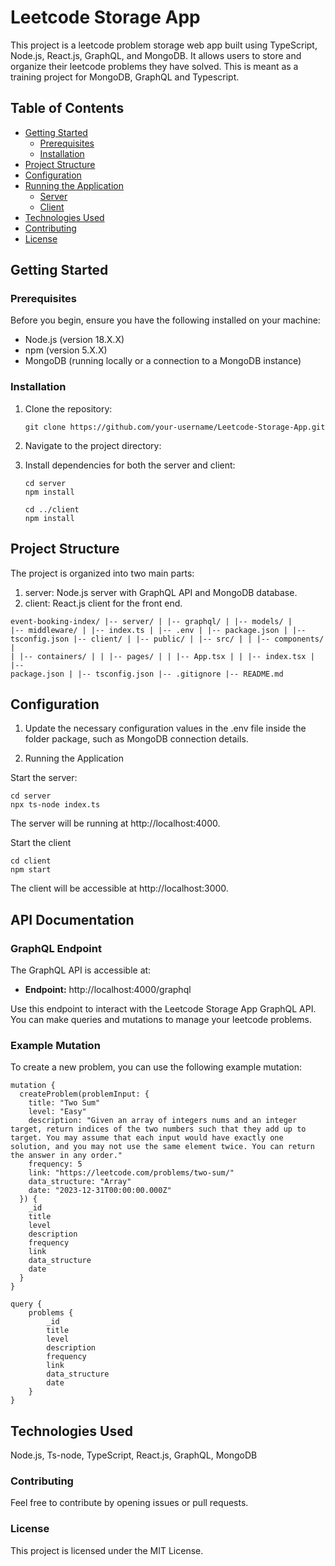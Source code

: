 # Leetcode Storage App

This project is a leetcode problem storage web app built using TypeScript, Node.js, React.js, GraphQL, and MongoDB. It allows users to store and organize their leetcode problems they have solved. This is meant as a training project for MongoDB, GraphQL and Typescript.

## Table of Contents

- [Getting Started](#getting-started)
  - [Prerequisites](#prerequisites)
  - [Installation](#installation)
- [Project Structure](#project-structure)
- [Configuration](#configuration)
- [Running the Application](#running-the-application)
  - [Server](#server)
  - [Client](#client)
- [Technologies Used](#technologies-used)
- [Contributing](#contributing)
- [License](#license)

## Getting Started

### Prerequisites

Before you begin, ensure you have the following installed on your machine:

- Node.js (version 18.X.X)
- npm (version 5.X.X)
- MongoDB (running locally or a connection to a MongoDB instance)

### Installation

1. Clone the repository:

     ```
     git clone https://github.com/your-username/Leetcode-Storage-App.git
2. Navigate to the project directory:

3. Install dependencies for both the server and client:

    ```
   cd server
   npm install

   cd ../client
   npm install
## Project Structure
The project is organized into two main parts:

1. server: Node.js server with GraphQL API and MongoDB database.
2. client: React.js client for the front end.

<code>event-booking-index/
|-- server/
|   |-- graphql/
|   |-- models/
|   |-- middleware/
|   |-- index.ts
|   |-- .env
|   |-- package.json
|   |-- tsconfig.json
|-- client/
|   |-- public/
|   |-- src/
|   |   |-- components/
|   |   |-- containers/
|   |   |-- pages/
|   |   |-- App.tsx
|   |   |-- index.tsx
|   |-- package.json
|   |-- tsconfig.json
|-- .gitignore
|-- README.md
</code>

## Configuration

1. Update the necessary configuration values in the .env file inside the folder package, such as MongoDB connection details.

2. Running the Application
   
  Start the server:

    cd server
    npx ts-node index.ts
    
The server will be running at http://localhost:4000.

  Start the client

    cd client
    npm start
  
The client will be accessible at http://localhost:3000.

## API Documentation

### GraphQL Endpoint

The GraphQL API is accessible at:

- **Endpoint:** http://localhost:4000/graphql

Use this endpoint to interact with the Leetcode Storage App GraphQL API. You can make queries and mutations to manage your leetcode problems.

### Example Mutation

To create a new problem, you can use the following example mutation:

    mutation {
      createProblem(problemInput: {
        title: "Two Sum"
        level: "Easy"
        description: "Given an array of integers nums and an integer target, return indices of the two numbers such that they add up to target. You may assume that each input would have exactly one solution, and you may not use the same element twice. You can return the answer in any order."
        frequency: 5
        link: "https://leetcode.com/problems/two-sum/"
        data_structure: "Array"
        date: "2023-12-31T00:00:00.000Z"
      }) {
        _id
        title
        level
        description
        frequency
        link
        data_structure
        date
      }
    }

    query {
        problems {
            _id
            title
            level
            description
            frequency
            link
            data_structure
            date
        }
    }


## Technologies Used
Node.js,
Ts-node,
TypeScript,
React.js,
GraphQL,
MongoDB

### Contributing
Feel free to contribute by opening issues or pull requests.

### License
This project is licensed under the MIT License.
